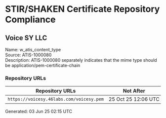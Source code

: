 # STIR/SHAKEN Certificate Repository Compliance

## Voice SY LLC

Name: w_atis_content_type\
Source: ATIS-1000080\
Description: ATIS-1000080 separately indicates that the mime type should be application/pem-certificate-chain
### Repository URLs

| Repository URLs | Not After |  Problems | Link |
|-----------------|-----------|-----------|------|
| `https://voicesy.46labs.com/voicesy.pem` | 25&#160;Oct&#160;25&#160;12:06&#160;UTC | true | [view](../../REPOS/96461158e67f9387d250fc6dd1f9c642c641766f/README.md) |


Generated: 03 Jun 25 02:15 UTC
